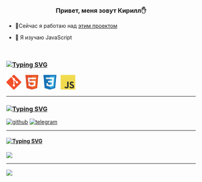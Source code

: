 ### <div align="center">Привет, меня зовут Кирилл✋</div>  
  

- 🔭Сейчас я работаю над [этим проектом](https://github.com/Kirill-Shestakov/mesto-project-ff)  
  

- 🌱 Я изучаю JavaScript  
  

<br/>  

### <a href="https://git.io/typing-svg"><img src="https://readme-typing-svg.herokuapp.com?font=Pixelify+Sans&weight=500&size=30&pause=1000&color=F7F7F7&random=false&width=435&lines=%D0%A2%D0%B5%D1%85%D0%BD%D0%BE%D0%BB%D0%BE%D0%B3%D0%B8%D0%B8" alt="Typing SVG" /></a>
<div>  
  <img src="https://github.com/devicons/devicon/blob/master/icons/git/git-original.svg" title="git" alt="git" width="40" height="40"/>&nbsp
  <img src="https://github.com/devicons/devicon/blob/master/icons/html5/html5-original.svg" title="html5" alt="html5" width="40" height="40"/>&nbsp
  <img src="https://github.com/devicons/devicon/blob/master/icons/css3/css3-original.svg" title="css" alt="css" width="40" height="40"/>&nbsp
  <img src="https://github.com/devicons/devicon/blob/master/icons/javascript/javascript-original.svg" title="javascript" alt="javascript" width="40" height="40"/>&nbsp
<br>
  
---
  
### <a href="https://git.io/typing-svg"><img src="https://readme-typing-svg.herokuapp.com?font=Pixelify+Sans&weight=500&size=30&pause=1000&color=F7F7F7&random=false&width=435&lines=%D0%A1%D0%BE%D1%86%D1%81%D0%B5%D1%82%D0%B8" alt="Typing SVG" /></a>
<div>
<a href="https://github.com/Kirill-Shestakov" target="_blank">
<img src="https://i.imgur.com/qPuVGWQ.png" width="40" height="40" alt="github" /></a>
</a>  
<a href="https://t.me/Kirill_Shestakoff" target="_blank">
<img src="https://i.imgur.com/FvtXpTI.png" width="40" height="40" alt="telegram" /></a>
</a>  
</div>
  
---

#### <a href="https://git.io/typing-svg"><img src="https://readme-typing-svg.herokuapp.com?font=Pixelify+Sans&weight=500&size=30&pause=1000&color=F7F7F7&random=false&width=435&lines=%D0%A1%D1%82%D0%B0%D1%82%D0%B8%D1%81%D1%82%D0%B8%D0%BA%D0%B0" alt="Typing SVG" /></a>

<div>
  <img src="https://github-readme-stats.vercel.app/api?username=Kirill-Shestakov&show_icons=true&count_private=true&hide_border=true" align="center" />
</div>  

---
 

<div>
<img src="https://komarev.com/ghpvc/?username=Kirill-Shestakov&&style=flat-square" align="center" />
</div>  
